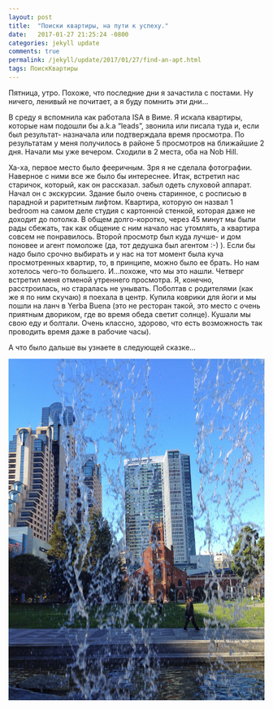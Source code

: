 ```yaml
---
layout: post
title:  "Поиски квартиры, на пути к успеху."
date:   2017-01-27 21:25:24 -0800
categories: jekyll update
comments: true
permalink: /jekyll/update/2017/01/27/find-an-apt.html
tags: ПоискКвартиры
---
```


Пятница, утро. Похоже, что последние дни я зачастила с постами. Ну ничего, ленивый не почитает, а я буду помнить эти дни… <!--separate-->

В среду я вспомнила как работала ISA в Виме. Я искала квартиры, которые нам подошли бы a.k.a “leads”, звонила или писала туда и, если был результат- назначала или подтверждала время просмотра. По результатам у меня получилось в районе 5 просмотров на ближайшие 2 дня. Начали мы уже вечером. Сходили в 2 места, оба на Nob Hill.

Ха-ха, первое место было фееричным. Зря я не сделала фотографии. Наверное с ними все же было бы интереснее. Итак, встретил нас старичок, который, как он рассказал. забыл одеть слуховой аппарат. Начал он с экскурсии. Здание было очень старинное, с росписью в парадной и раритетным лифтом. Квартира, которую он назвал 1 bedroom на самом деле студия с картонной стенкой, которая даже не доходит до потолка. В общем долго-коротко, через 45 минут мы были рады сбежать, так как общение с ним начало нас утомлять, а квартира совсем не понравилось. Второй просмотр был куда лучше- и дом поновее и агент помоложе  (да, тот дедушка был агентом :-) ). Если бы надо было срочно выбирать и у нас на тот момент была куча просмотренных квартир, то, в принципе, можно было ее брать. Но нам хотелось чего-то большего. И...похоже, что мы это нашли.
Четверг встретил меня отменой утреннего просмотра. Я, конечно, расстроилась, но старалась не унывать. Поболтав с родителями (как же я по ним скучаю) я поехала в центр. Купила коврики для йоги и мы пошли на ланч в Yerba Buena (это не ресторан такой, это место с очень приятным двориком, где во время обеда светит солнце). Кушали мы свою еду и болтали. Очень классно, здорово, что есть возможность так проводить время даже в рабочие часы).

А что было дальше вы узнаете в следующей сказке...

![Yerba Buena](/assets/images/posts/stories/2017-01-27-find-an-apt/yerba-buena-font.jpeg)
